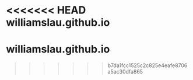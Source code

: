 <<<<<<< HEAD
williamslau.github.io
=======
# williamslau.github.io
>>>>>>> b7da1fcc1525c2c825e4eafe8706a5ac30dfa865
